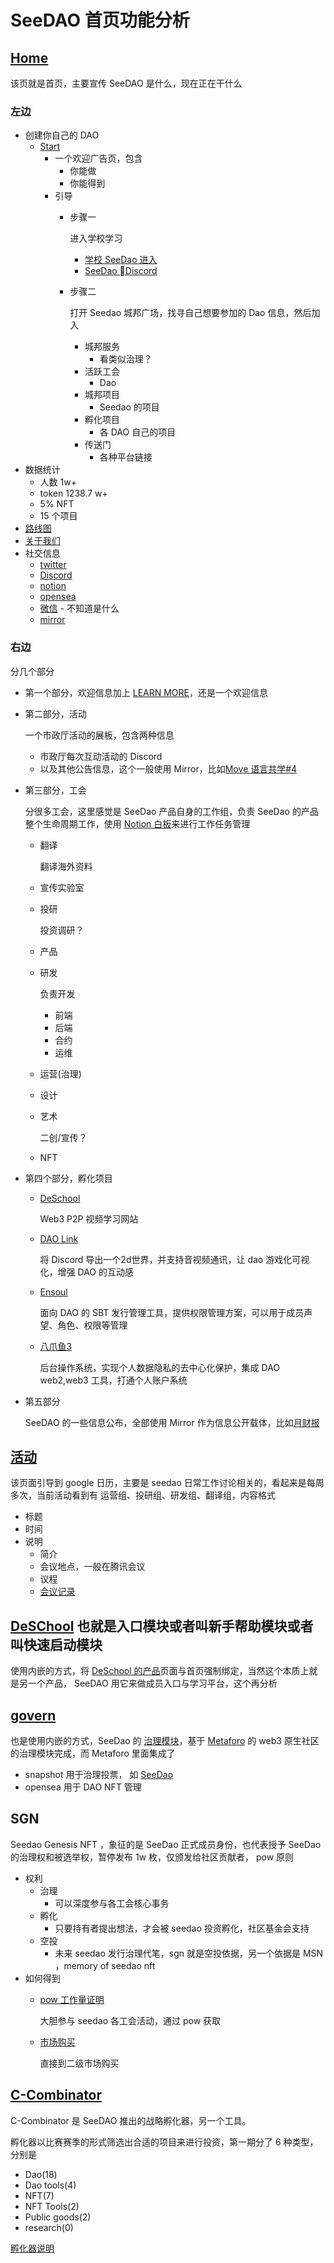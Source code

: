 # SeeDAO 首页功能分析
## [Home](https://seedao.xyz/home)
该页就是首页，主要宣传 SeeDAO 是什么，现在正在干什么
### 左边
- 创建你自己的 DAO 
	- [Start](https://seedao.xyz/start)
		- 一个欢迎广告页，包含
			- 你能做
			- 你能得到
		- 引导
			- 步骤一

				进入学校学习
				
				- [学校 SeeDao 进入](https://deschool.app/courses/course/62f0adc68b90ee1aa913a965/62f0adc68b90ee1aa913a966/learning/Video/63a46ae99ce6e09dd4811471)
				- [SeeDao Discord](https://discord.com/invite/seedao)
			- 步骤二

				打开 Seedao 城邦广场，找寻自己想要参加的 Dao 信息，然后加入
				
				- 城邦服务
					- 看类似治理？ 
				- 活跃工会
					- Dao 
				- 城邦项目
					- Seedao 的项目 
				- 孵化项目
					- 各 DAO 自己的项目 
				- 传送门
					- 各种平台链接
- 数据统计
	- 人数 1w+
	- token 1238.7 w+
	- 5% NFT
	- 15 个项目
- [路线图](https://seedao.xyz/home/roadmap)
- [关于我们](https://seedao.xyz/home/about)
- 社交信息
	- [twitter](https://mobile.twitter.com/see_dao) 
	- [Discord](https://discord.com/invite/seedao)
	- [notion](https://seedao.notion.site/SEEDAO-WIKI-f57031667089473faa7ea3560d05960c)
	- [opensea](https://opensea.io/collection/seedaogenesis)
	- [微信](http://weixin.qq.com/r/3DgbA--EXaIirbtg923O) - 不知道是什么
	- [mirror](https://mirror.xyz/seedao.eth)

### 右边
分几个部分

- 第一个部分，欢迎信息加上 [LEARN MORE](https://seedao.xyz/home/about)，还是一个欢迎信息
- 第二部分，活动

	一个市政厅活动的展板，包含两种信息
	
	- 市政厅每次互动活动的 Discord 
	- 以及其他公告信息，这个一般使用 Mirror，比如[Move 语言共学#4](https://mirror.xyz/seedao.eth/tUO9PhGK6Thkz89H3T5sQOU-wYAYj6UJCAXosTNijcA)
- 第三部分，工会

	分很多工会，这里感觉是 SeeDao 产品自身的工作组，负责 SeeDao 的产品整个生命周期工作，使用 [Notion 白板](https://seedao.notion.site/26f704935d464b2f8a17601f69ec8ea7)来进行工作任务管理
	
	- 翻译

		翻译海外资料
	- 宣传实验室	
	- 投研
	
		投资调研？
	- 产品	
	- 研发
		
		负责开发
		
		- 前端
		- 后端
		- 合约
		- 运维 
	- 运营(治理)
	- 设计
	- 艺术
	
		二创/宣传？ 
	- NFT
- 第四个部分，孵化项目
	- [DeSchool](https://deschool.app/)

		Web3 P2P 视频学习网站   	
	- [DAO Link](https://www.daolink.world/)

		将 Discord 导出一个2d世界，并支持音视频通讯，让 dao 游戏化可视化，增强 DAO 的互动感
	- [Ensoul](https://www.ensoul.io/)

		面向 DAO 的 SBT 发行管理工具，提供权限管理方案，可以用于成员声望、角色、权限等管理
	- [八爪鱼3](https://seedao.octopus3.xyz/)

		后台操作系统，实现个人数据隐私的去中心化保护，集成 DAO web2,web3 工具，打通个人账户系统
- 第五部分

	SeeDAO 的一些信息公布，全部使用 Mirror 作为信息公开载体，比如[月财报](https://mirror.xyz/seedao.eth/3ttD0pFXe55i74gfu_D4JSVPPPsO8VCBQokGtYYrml8)
	
## [活动](https://seedao.xyz/event)
该页面引导到 google 日历，主要是 seedao 日常工作讨论相关的，看起来是每周多次，当前活动看到有 运营组、投研组、研发组、翻译组，内容格式

- 标题
- 时间
- 说明
	- 简介
	- 会议地点，一般在腾讯会议
	- 议程 
	- [会议记录](https://seedao.notion.site/2b62d6e0a5d647df8c14199908baae6e)

## [DeSChool](https://seedao.xyz/deschool) 也就是入口模块或者叫新手帮助模块或者叫快速启动模块
使用内嵌的方式，将 [DeSchool 的产品](https://deschool.app/landing)页面与首页强制绑定，当然这个本质上就是另一个产品， SeeDAO 用它来做成员入口与学习平台，这个再分析

## [govern](https://seedao.xyz/govern)
也是使用内嵌的方式，SeeDao 的 [治理模块](https://forum.seedao.xyz/)，基于 [Metaforo](https://metaforo.io/) 的 web3 原生社区的治理模块完成，而 Metaforo 里面集成了 

- snapshot 用于治理投票， 如 [SeeDao](https://snapshot.org/#/seedao.eth) 
- opensea 用于 DAO NFT 管理

## SGN
Seedao Genesis NFT ，象征的是 SeeDao 正式成员身份，也代表授予 SeeDao 的治理权和被选举权，暂停发布 1w 枚，仅颁发给社区贡献者， pow 原则

- 权利
	- 治理
		- 可以深度参与各工会核心事务
	- 孵化
		- 只要持有者提出想法，才会被 seedao 投资孵化，社区基金会支持
	- 空投
		- 未来 seedao 发行治理代笔，sgn 就是空投依据，另一个依据是 MSN ，memory of seedao nft
- 如何得到
	- [pow 工作量证明](https://discord.com/invite/seedao)

		大胆参与 seedao 各工会活动，通过 pow 获取
	- [市场购买](https://opensea.io/collection/seedaogenesis)

		直接到二级市场购买
		
## [C-Combinator](https://beta.seedao.cc/)
C-Combinator 是 SeeDAO 推出的战略孵化器，另一个工具。

孵化器以比赛赛季的形式筛选出合适的项目来进行投资，第一期分了 6 种类型，分别是

- Dao(18)
- Dao tools(4)
- NFT(7)
- NFT Tools(2)
- Public goods(2)
- research(0)		    

[孵化器说明](https://seedao.gitbook.io/c-combinator/)		
		
			   		
         